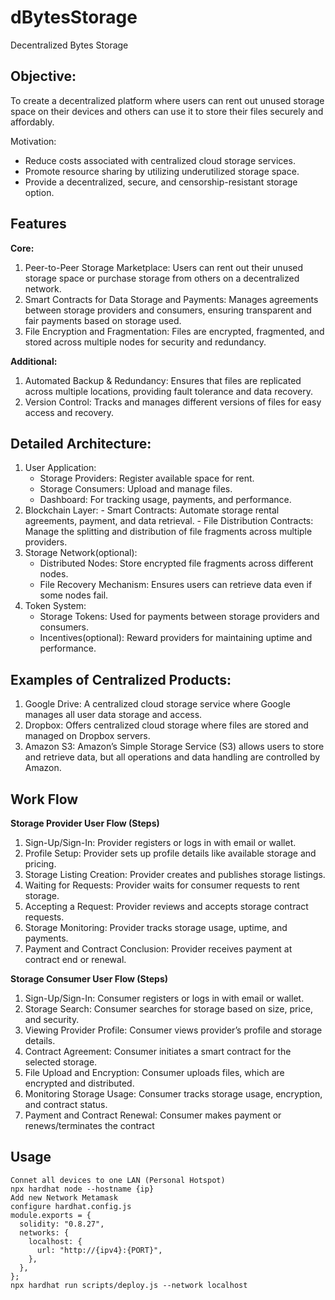 # dBytesStorage

Decentralized Bytes Storage

## Objective:

To create a decentralized platform where users can rent out unused storage space on their
devices and others can use it to store their files securely and affordably.

Motivation:

- Reduce costs associated with centralized cloud storage services.
- Promote resource sharing by utilizing underutilized storage space.
- Provide a decentralized, secure, and censorship-resistant storage option.

## Features

**Core:**

1. Peer-to-Peer Storage Marketplace: Users can rent out their unused storage space
   or purchase storage from others on a decentralized network.
2. Smart Contracts for Data Storage and Payments: Manages agreements between
   storage providers and consumers, ensuring transparent and fair payments based on
   storage used.
3. File Encryption and Fragmentation: Files are encrypted, fragmented, and stored
   across multiple nodes for security and redundancy.

**Additional:**

1. Automated Backup & Redundancy: Ensures that files are replicated across
   multiple locations, providing fault tolerance and data recovery.
2. Version Control: Tracks and manages different versions of files for easy access and
   recovery.

## Detailed Architecture:

1. User Application:
   - Storage Providers: Register available space for rent.
   - Storage Consumers: Upload and manage files.
   - Dashboard: For tracking usage, payments, and performance.
2. Blockchain Layer: - Smart Contracts: Automate storage rental agreements, payment, and data
   retrieval. - File Distribution Contracts: Manage the splitting and distribution of file
   fragments across multiple providers.
3. Storage Network(optional):
   - Distributed Nodes: Store encrypted file fragments across different nodes.
   - File Recovery Mechanism: Ensures users can retrieve data even if some
     nodes fail.
4. Token System:
   - Storage Tokens: Used for payments between storage providers and
     consumers.
   - Incentives(optional): Reward providers for maintaining uptime and
     performance.

## Examples of Centralized Products:

1. Google Drive: A centralized cloud storage service where Google manages all user
   data storage and access.
2. Dropbox: Offers centralized cloud storage where files are stored and managed on
   Dropbox servers.
3. Amazon S3: Amazon’s Simple Storage Service (S3) allows users to store and
   retrieve data, but all operations and data handling are controlled by Amazon.

## Work Flow

**Storage Provider User Flow (Steps)**

1. Sign-Up/Sign-In: Provider registers or logs in with email or wallet.
2. Profile Setup: Provider sets up profile details like available storage and pricing.
3. Storage Listing Creation: Provider creates and publishes storage listings.
4. Waiting for Requests: Provider waits for consumer requests to rent storage.
5. Accepting a Request: Provider reviews and accepts storage contract requests.
6. Storage Monitoring: Provider tracks storage usage, uptime, and payments.
7. Payment and Contract Conclusion: Provider receives payment at contract end or
   renewal.

**Storage Consumer User Flow (Steps)**

1. Sign-Up/Sign-In: Consumer registers or logs in with email or wallet.
2. Storage Search: Consumer searches for storage based on size, price, and security.
3. Viewing Provider Profile: Consumer views provider’s profile and storage details.
4. Contract Agreement: Consumer initiates a smart contract for the selected storage.
5. File Upload and Encryption: Consumer uploads files, which are encrypted and
   distributed.
6. Monitoring Storage Usage: Consumer tracks storage usage, encryption, and
   contract status.
7. Payment and Contract Renewal: Consumer makes payment or renews/terminates
   the contract

## Usage

```
Connet all devices to one LAN (Personal Hotspot)
npx hardhat node --hostname {ip}
Add new Network Metamask
configure hardhat.config.js
module.exports = {
  solidity: "0.8.27",
  networks: {
    localhost: {
      url: "http://{ipv4}:{PORT}",
    },
  },
};
npx hardhat run scripts/deploy.js --network localhost
```
